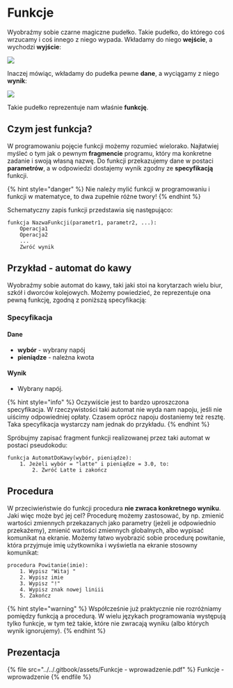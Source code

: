 # Funkcje

Wyobraźmy sobie czarne magiczne pudełko. Takie pudełko, do którego coś wrzucamy i coś innego z niego wypada. Wkładamy do niego **wejście**, a wychodzi **wyjście**:

![](<../../.gitbook/assets/image (32).png>)

Inaczej mówiąc, wkładamy do pudełka pewne **dane**, a wyciągamy z niego **wynik**:

![](<../../.gitbook/assets/image (33).png>)

Takie pudełko reprezentuje nam właśnie **funkcję**.

## Czym jest funkcja?

W programowaniu pojęcie funkcji możemy rozumieć wielorako. Najłatwiej myśleć o tym jak o pewnym **fragmencie** programu, który ma konkretne zadanie i swoją własną nazwę. Do funkcji przekazujemy dane w postaci **parametrów**, a w odpowiedzi dostajemy wynik zgodny ze **specyfikacją** funkcji.

{% hint style="danger" %}
Nie należy mylić funkcji w programowaniu i funkcji w matematyce, to dwa zupełnie różne twory!
{% endhint %}

Schematyczny zapis funkcji przedstawia się następująco:

```
funkcja NazwaFunkcji(parametr1, parametr2, ...):
    Operacja1
    Operacja2
    ...
    Zwróć wynik
```

## Przykład - automat do kawy

Wyobraźmy sobie automat do kawy, taki jaki stoi na korytarzach wielu biur, szkół i dworców kolejowych. Możemy powiedzieć, że reprezentuje ona pewną funkcję, zgodną z poniższą specyfikacją:

### Specyfikacja

#### Dane

* **wybór** - wybrany napój
* **pieniądze** - należna kwota

#### Wynik

* Wybrany napój.

{% hint style="info" %}
Oczywiście jest to bardzo uproszczona specyfikacja. W rzeczywistości taki automat nie wyda nam napoju, jeśli nie uiścimy odpowiedniej opłaty. Czasem oprócz napoju dostaniemy też resztę. Taka specyfikacja wystarczy nam jednak do przykładu.
{% endhint %}

Spróbujmy zapisać fragment funkcji realizowanej przez taki automat w postaci pseudokodu:

```
funkcja AutomatDoKawy(wybór, pieniądze):
    1. Jeżeli wybór = "latte" i pieniądze = 3.0, to:
        2. Zwróć Latte i zakończ   
```

## Procedura

W przeciwieństwie do funkcji procedura **nie zwraca konkretnego wyniku**. Jaki więc może być jej cel? Procedurę możemy zastosować, by np. zmienić wartości zmiennych przekazanych jako parametry (jeżeli je odpowiednio przekażemy), zmienić wartości zmiennych globalnych, albo wypisać komunikat na ekranie. Możemy łatwo wyobrazić sobie procedurę powitanie, która przyjmuje imię użytkownika i wyświetla na ekranie stosowny komunikat:

```
procedura Powitanie(imie):
    1. Wypisz "Witaj "
    2. Wypisz imie
    3. Wypisz "!"
    4. Wypisz znak nowej liniii
    5. Zakończ
```

{% hint style="warning" %}
Współcześnie już praktycznie nie rozróżniamy pomiędzy funkcją a procedurą. W wielu językach programowania występują tylko funkcje, w tym też takie, które nie zwracają wyniku (albo których wynik ignorujemy).
{% endhint %}

## Prezentacja

{% file src="../../.gitbook/assets/Funkcje - wprowadzenie.pdf" %}
Funkcje - wprowadzenie
{% endfile %}
